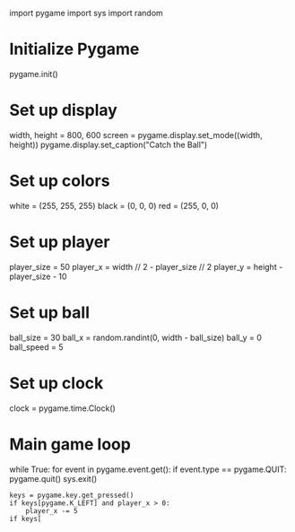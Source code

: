 import pygame
import sys
import random

# Initialize Pygame
pygame.init()

# Set up display
width, height = 800, 600
screen = pygame.display.set_mode((width, height))
pygame.display.set_caption("Catch the Ball")

# Set up colors
white = (255, 255, 255)
black = (0, 0, 0)
red = (255, 0, 0)

# Set up player
player_size = 50
player_x = width // 2 - player_size // 2
player_y = height - player_size - 10

# Set up ball
ball_size = 30
ball_x = random.randint(0, width - ball_size)
ball_y = 0
ball_speed = 5

# Set up clock
clock = pygame.time.Clock()

# Main game loop
while True:
    for event in pygame.event.get():
        if event.type == pygame.QUIT:
            pygame.quit()
            sys.exit()

    keys = pygame.key.get_pressed()
    if keys[pygame.K_LEFT] and player_x > 0:
        player_x -= 5
    if keys[
